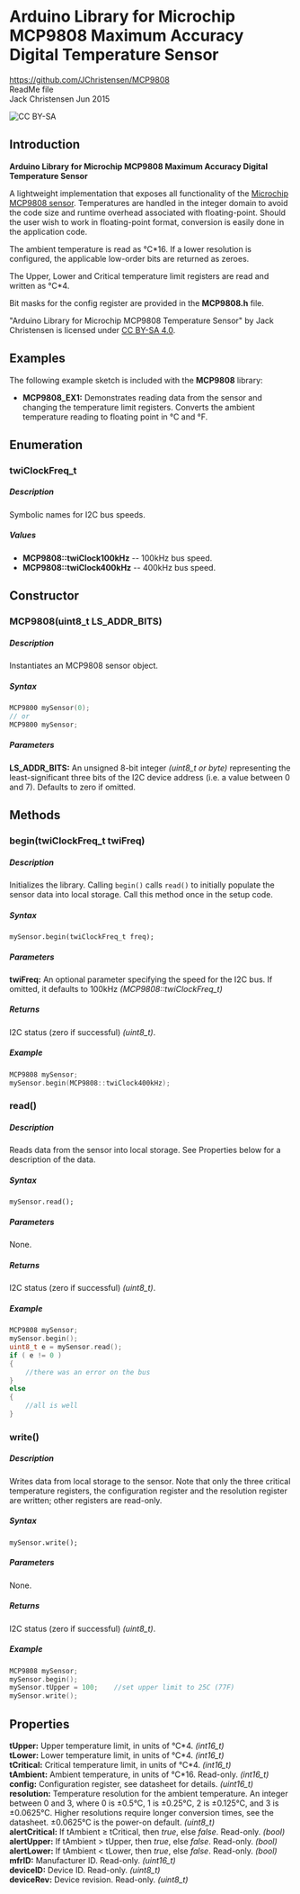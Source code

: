 # Arduino Library for Microchip MCP9808 Maximum Accuracy Digital Temperature Sensor
https://github.com/JChristensen/MCP9808  
ReadMe file  
Jack Christensen Jun 2015

![CC BY-SA](http://mirrors.creativecommons.org/presskit/buttons/80x15/png/by-sa.png)

## Introduction
**Arduino Library for Microchip MCP9808 Maximum Accuracy Digital Temperature Sensor**

A lightweight implementation that exposes all functionality of the [Microchip MCP9808 sensor](https://www.microchip.com/wwwproducts/en/mcp9808). Temperatures are handled in the integer domain to avoid the code size and runtime overhead associated with floating-point. Should the user wish to work in floating-point format, conversion is easily done in the application code.

The ambient temperature is read as °C\*16. If a lower resolution is configured, the applicable low-order bits are returned as zeroes.

The Upper, Lower and Critical temperature limit registers are read and written as °C\*4.

Bit masks for the config register are provided in the **MCP9808.h** file.  

"Arduino Library for Microchip MCP9808 Temperature Sensor" by Jack Christensen is licensed under [CC BY-SA 4.0](http://creativecommons.org/licenses/by-sa/4.0/).

## Examples
The following example sketch is included with the **MCP9808** library:

- **MCP9808_EX1:** Demonstrates reading data from the sensor and changing the temperature limit registers. Converts the ambient temperature reading to floating point in °C and °F.

## Enumeration

### twiClockFreq_t
##### Description
Symbolic names for I2C bus speeds.
##### Values
- **MCP9808::twiClock100kHz** -- 100kHz bus speed.  
- **MCP9808::twiClock400kHz** -- 400kHz bus speed.  

## Constructor

### MCP9808(uint8_t LS_ADDR_BITS)
##### Description
Instantiates an MCP9808 sensor object.
##### Syntax
```c++
MCP9800 mySensor(0);
// or
MCP9800 mySensor;
```
##### Parameters
**LS_ADDR_BITS:** An unsigned 8-bit integer *(uint8_t or byte)* representing the least-significant three bits of the I2C device address (i.e. a value between 0 and 7). Defaults to zero if omitted.

## Methods
### begin(twiClockFreq_t twiFreq)
##### Description
Initializes the library. Calling `begin()` calls `read()` to initially populate the sensor data into local storage. Call this method once in the setup code.
##### Syntax
`mySensor.begin(twiClockFreq_t freq);`
##### Parameters
**twiFreq:** An optional parameter specifying the speed for the I2C bus. If omitted, it defaults to 100kHz *(MCP9808::twiClockFreq_t)*
##### Returns
I2C status (zero if successful) *(uint8_t)*.
##### Example
```c++
MCP9808 mySensor;
mySensor.begin(MCP9808::twiClock400kHz);
```
### read()
##### Description
Reads data from the sensor into local storage. See Properties below for a description of the data.
##### Syntax
`mySensor.read();`
##### Parameters
None.
##### Returns
I2C status (zero if successful) *(uint8_t)*.
##### Example
```c++
MCP9808 mySensor;
mySensor.begin();
uint8_t e = mySensor.read();
if ( e != 0 )
{
	//there was an error on the bus
}
else
{
	//all is well
}
```
### write()
##### Description
Writes data from local storage to the sensor. Note that only the three critical temperature registers, the configuration register and the resolution register are written; other registers are read-only.
##### Syntax
`mySensor.write();`
##### Parameters
None.
##### Returns
I2C status (zero if successful) *(uint8_t)*.
##### Example
```c++
MCP9808 mySensor;
mySensor.begin();
mySensor.tUpper = 100;    //set upper limit to 25C (77F)
mySensor.write();
```

## Properties
**tUpper:** Upper temperature limit, in units of °C\*4. _(int16\_t)_  
**tLower:** Lower temperature limit, in units of °C\*4. _(int16\_t)_  
**tCritical:** Critical temperature limit, in units of °C\*4. *(int16\_t)*  
**tAmbient:** Ambient temperature, in units of °C\*16. Read-only. *(int16\_t)*  
**config:** Configuration register, see datasheet for details. *(uint16\_t)*  
**resolution:** Temperature resolution for the ambient temperature. An integer between 0 and 3, where 0 is ±0.5°C, 1 is ±0.25°C, 2 is ±0.125°C, and 3 is ±0.0625°C. Higher resolutions require longer conversion times, see the datasheet. ±0.0625°C is the power-on default. *(uint8\_t)*  
**alertCritical:** If tAmbient ≥ tCritical, then *true*, else *false*. Read-only. *(bool)*  
**alertUpper:** If tAmbient > tUpper, then *true*, else *false*. Read-only. *(bool)*  
**alertLower:** If tAmbient < tLower, then *true*, else *false*. Read-only. *(bool)*  
**mfrID:** Manufacturer ID. Read-only. *(uint16\_t)*  
**deviceID:** Device ID. Read-only. *(uint8\_t)*  
**deviceRev:** Device revision. Read-only. *(uint8\_t)*  
